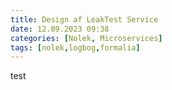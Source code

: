 ```yaml
---
title: Design af LeakTest Service
date: 12.09.2023 09:38
categories: [Nolek, Microservices]
tags: [nolek,logbog,formalia]
---
```


test
